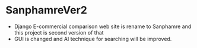 # SanphamreVer2
* Django E-commercial comparison web site is rename to Sanphamre and this project is second version of that
* GUI is changed and AI technique for searching will be improved.